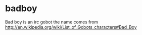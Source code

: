 badboy
======

Bad boy is an irc gobot the name comes from http://en.wikipedia.org/wiki/List_of_Gobots_characters#Bad_Boy
